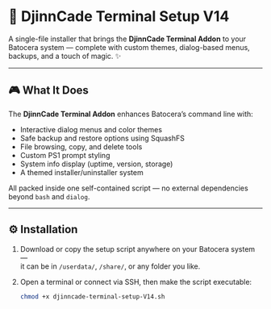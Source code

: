 # 🧞 DjinnCade Terminal Setup V14

A single-file installer that brings the **DjinnCade Terminal Addon** to your Batocera system — complete with custom themes, dialog-based menus, backups, and a touch of magic. ✨

---

## 🎮 What It Does
The **DjinnCade Terminal Addon** enhances Batocera’s command line with:
- Interactive dialog menus and color themes  
- Safe backup and restore options using SquashFS  
- File browsing, copy, and delete tools  
- Custom PS1 prompt styling  
- System info display (uptime, version, storage)  
- A themed installer/uninstaller system  

All packed inside one self-contained script — no external dependencies beyond `bash` and `dialog`.

---

## ⚙️ Installation

1. Download or copy the setup script anywhere on your Batocera system —  
   it can be in `/userdata/`, `/share/`, or any folder you like.

2. Open a terminal or connect via SSH, then make the script executable:
   ```bash
   chmod +x djinncade-terminal-setup-V14.sh
